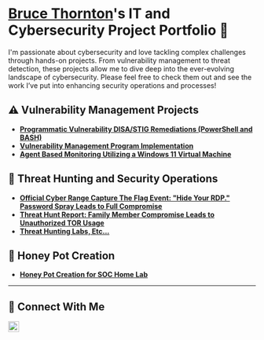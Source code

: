 # <a href="https://www.linkedin.com/in/bruce-thornton-3b0b80350/">Bruce Thornton</a>'s IT and Cybersecurity Project Portfolio 🔐

I'm passionate about cybersecurity and love tackling complex challenges through hands-on projects. From vulnerability management to threat detection, these projects allow me to dive deep into the ever-evolving landscape of cybersecurity. Please feel free to check them out and see the work I’ve put into enhancing security operations and processes!


## ⚠️ Vulnerability Management Projects

- **[Programmatic Vulnerability DISA/STIG Remediations (PowerShell and BASH)](https://github.com/thorntonbruce88/Vulnerability-Management-Program-and-DISA-STIG-Implementation)**
- **[Vulnerability Management Program Implementation](https://github.com/thorntonbruce88/Vulnerability-Management-Program)**
- **[Agent Based Monitoring Utilizing a Windows 11 Virtual Machine](https://github.com/thorntonbruce88/DISA-STIG-Implementation/blob/main/Agent%20Based%20Monitoring%20in%20a%20Remote%20Device%20Utilizing%20a%20Windows%2011%20Virtual%20Machine.pdf)**

## 🚨 Threat Hunting and Security Operations

- **[Official Cyber Range Capture The Flag Event: "Hide Your RDP." Password Spray Leads to Full Compromise](https://github.com/thorntonbruce88/Official-Cyber-Range-Event-Capture-The-Flag--Hide-Your-RDP-Password-Spray-Leads-to-Full-Compromise./blob/main/SOC%20Challenge_%20Virtual%20Machine%20Compromise%20Hide%20Your%20RDP_%20Password%20Spray%20Leads%20to%20Full%20CompromiseSOC%20Investigation%20Report%20%E2%80%94%20thseptbruce1.pdf)**
- **[Threat Hunt Report: Family Member Compromise Leads to Unauthorized TOR Usage](https://github.com/thorntonbruce88/Threat-Hunt-Report-Family-Member-Compromise-Leads-to-Unauthorized-TOR-Usage/blob/main/Performing%20the%20Hunt.pdf)**
- **[Threat Hunting Labs, Etc...](https://github.com/thorntonbruce88/Cybersecurity-Labs)**



## 🚨 Honey Pot Creation

- **[Honey Pot Creation for SOC Home Lab ](https://github.com/thorntonbruce88/Honey-Pot-Creation-for-Home-Lab)**

<hr/>

## 🤳 Connect With Me


[<img align="left" alt="___________ | LinkedIn" width="22px" src="https://cdn.jsdelivr.net/npm/simple-icons@v3/icons/linkedin.svg" />][linkedin]



[linkedin]: https://linkedin.com/in/www.linkedin.com/in/bruce-thornton-3b0b80350

<!--
<img width="35" alt="image" src="https://github.com/user-attachments/assets/2f41c7cd-5ea8-4475-b451-a37161b6c3fb"> 
<img width="35" alt="image" src="https://github.com/user-attachments/assets/77649969-9910-4994-8b96-74a116cfb2a8">
-->

